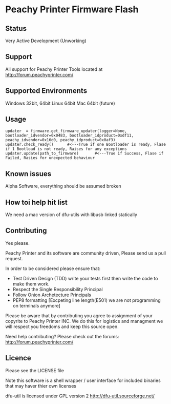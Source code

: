 Peachy Printer Firmware Flash
==================

Status
-------------------------

Very Active Development (Unworking)

Support
--------------------------

All support for Peachy Printer Tools located at http://forum.peachyprinter.com/


Supported Environments
---------------------------
Windows 32bit, 64bit
Linux 64bit
Mac 64bit (future)


Usage
--------------------------

```import firmware
updater  = firmware.get_firmware_updater(logger=None, bootloader_idvendor=0x0483, bootloader_idproduct=0xdf11, peachy_idvendor=0x16d0, peachy_idproduct=0x0af3)
updater.check_ready()      #<---True if one Bootloader is ready, Flase if 1 Bootload is not ready, Raises for any exceptions
updater.update(path_to_firmware)       #<---True if Success, Flase if Failed, Rasies for unexpected behaviour
```


Known issues
--------------------------
Alpha Software, everything should be assumed broken


How toi help hit list
--------------------------
We need a mac version of dfu-utils with libusb linked statically


Contributing 
--------------------------

Yes please. 

Peachy Printer and its software are community driven, Please send us a pull request.

In order to be considered please ensure that:
+ Test Driven Design (TDD) write your tests first then write the code to make them work.
+ Respect the Single Responsibility Principal
+ Follow Onion Archetecture Principals
+ PEP8 formatting [Excpeting line length(E501) we are not programming on terminals anymore]

Please be aware that by contributing you agree to assignment of your copyrite to Peachy Printer INC. We do this for logistics and managment we will respect you freedoms and keep this source open.

Need help contributing? Please check out the forums: http://forum.peachyprinter.com/


Licence
---------------------------

Please see the LICENSE file

Note this software is a shell wrapper / user interface for included binaries that may haver thier own licenses

dfu-util is licensed under GPL version 2
http://dfu-util.sourceforge.net/
